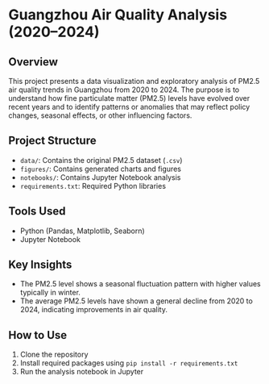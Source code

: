 # Guangzhou Air Quality Analysis (2020–2024)

## Overview

This project presents a data visualization and exploratory analysis of PM2.5 air quality trends in Guangzhou from 2020 to 2024. The purpose is to understand how fine particulate matter (PM2.5) levels have evolved over recent years and to identify patterns or anomalies that may reflect policy changes, seasonal effects, or other influencing factors.


## Project Structure

- `data/`: Contains the original PM2.5 dataset (`.csv`)
- `figures/`: Contains generated charts and figures
- `notebooks/`: Contains Jupyter Notebook analysis
- `requirements.txt`: Required Python libraries

## Tools Used

- Python (Pandas, Matplotlib, Seaborn)
- Jupyter Notebook

## Key Insights

- The PM2.5 level shows a seasonal fluctuation pattern with higher values typically in winter.
- The average PM2.5 levels have shown a general decline from 2020 to 2024, indicating improvements in air quality.

## How to Use

1. Clone the repository
2. Install required packages using `pip install -r requirements.txt`
3. Run the analysis notebook in Jupyter
